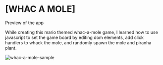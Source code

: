 # [WHAC A MOLE]
Preview of the app

While creating this mario themed whac-a-mole game, I learned how to use javascript to set the game board by editing dom elements, add click handlers to whack the mole, and randomly spawn the mole and piranha plant.

![whac-a-mole-sample](https://user-images.githubusercontent.com/78777681/221445356-31d1e159-9e71-43cb-8d38-a6988b81051d.png)
